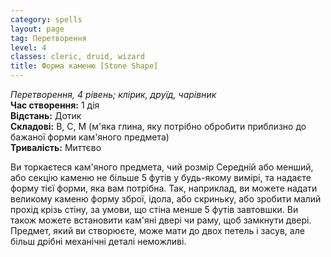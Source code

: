 ```yaml
---
category: spells
layout: page
tag: Перетворення
level: 4
classes: cleric, druid, wizard
title: Форма каменю [Stone Shape]
---
```


_Перетворення, 4 рівень; клірик, друїд, чарівник_    
**Час створення:** 1 дія    
**Відстань:** Дотик    
**Складові:** В, С, М (м'яка глина, яку потрібно обробити приблизно до бажаної форми кам'яного предмета)    
**Тривалість:** Миттєво    

Ви торкаєтеся кам'яного предмета, чий розмір Середній або менший, або секцію каменю не більше 5 футів у будь-якому вимірі, та надаєте форму тієї форми, яка вам потрібна. Так, наприклад, ви можете надати великому каменю форму зброї, ідола, або скриньку, або зробити малий прохід крізь стіну, за умови, що стіна менше 5 футів завтовшки. Ви також можете встановити кам'яні двері чи раму, щоб замкнути двері. Предмет, який ви створюєте, може мати до двох петель і засув, але більш дрібні механічні деталі неможливі. 
